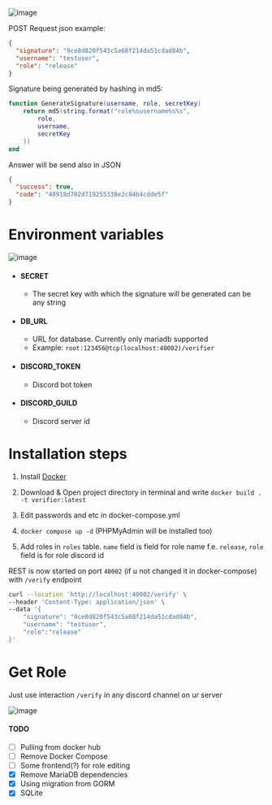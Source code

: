 ![image](https://user-images.githubusercontent.com/126272940/221437702-8f3d6be1-79b5-47b3-b96f-acd3bc8349d4.png)

POST Request json example:

```JSON
{
  "signature": "9ce8d820f543c5a68f214da51cdad84b",
  "username": "testuser",
  "role": "release"
}
```

Signature being generated by hashing in md5:

```LUA
function GenerateSignature(username, role, secretKey)
    return md5(string.format("role%susername%s%s",
        role,
        username,
        secretKey
    ))    
end
```

Answer will be send also in JSON

```JSON
{
  "success": true,
  "code": "40918d702d719255338e2c84b4cdde5f"
}
```

# Environment variables

![image](https://user-images.githubusercontent.com/126272940/221438077-5fae0784-c212-41df-baaa-275681f6eef5.png)

- #### SECRET
  - The secret key with which the signature will be generated can be any string


- #### DB_URL
  - URL for database. Currently only mariadb supported
  - Example: `root:123456@tcp(localhost:40002)/verifier`

- #### DISCORD_TOKEN
  - Discord bot token

- #### DISCORD_GUILD
  - Discord server id

# Installation steps

1. Install [Docker](https://docs.docker.com/engine/install/)

2. Download & Open project directory in terminal and write `docker build . -t verifier:latest`

3. Edit passwords and etc in docker-compose.yml

4. `docker compose up -d` (PHPMyAdmin will be installed too)

5. Add roles in `roles` table. `name` field is field for role name f.e. `release`, `role` field is for role discord id

REST is now started on port `40002` (if u not changed it in docker-compose) with `/verify` endpoint
```BASH
curl --location 'http://localhost:40002/verify' \
--header 'Content-Type: application/json' \
--data '{
    "signature": "9ce8d820f543c5a68f214da51cdad84b",
    "username": "testuser",
    "role":"release"
}'
```

# Get Role

Just use interaction `/verify` in any discord channel on ur server

![image](https://user-images.githubusercontent.com/126272940/221445981-f522d105-218b-4fd4-a40e-d5b54656386c.png)

#### TODO
- [ ] Pulling from docker hub
- [ ] Remove Docker Compose
- [ ] Some frontend(?) for role editing
- [x] Remove MariaDB dependencies
- [x] Using migration from GORM
- [x] SQLite
